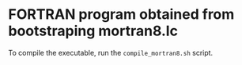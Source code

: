 # FORTRAN program obtained from bootstraping mortran8.lc

To compile the executable, run the `compile_mortran8.sh` script.
